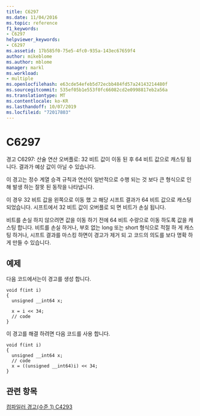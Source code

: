 ```yaml
---
title: C6297
ms.date: 11/04/2016
ms.topic: reference
f1_keywords:
- C6297
helpviewer_keywords:
- C6297
ms.assetid: 17b585f0-75e5-4fc0-935a-143ec67659f4
author: mikeblome
ms.author: mblome
manager: markl
ms.workload:
- multiple
ms.openlocfilehash: e63cde54efeb5d72ecbb484fd57a24143214480f
ms.sourcegitcommit: 535ef05b1e553f0fc66082cd2e0998817eb2a56a
ms.translationtype: MT
ms.contentlocale: ko-KR
ms.lasthandoff: 10/07/2019
ms.locfileid: "72017803"
---
```

# <a name="c6297"></a>C6297
경고 C6297: 산술 연산 오버플로: 32 비트 값이 이동 된 후 64 비트 값으로 캐스팅 됩니다. 결과가 예상 값이 아닐 수 있습니다.

 이 경고는 정수 계열 승격 규칙과 연산이 일반적으로 수행 되는 것 보다 큰 형식으로 인해 발생 하는 잘못 된 동작을 나타냅니다.

 이 경우 32 비트 값을 왼쪽으로 이동 했 고 해당 시프트 결과가 64 비트 값으로 캐스팅 되었습니다. 시프트에서 32 비트 값이 오버플로 되 면 비트가 손실 됩니다.

 비트를 손실 하지 않으려면 값을 이동 하기 전에 64 비트 수량으로 이동 하도록 값을 캐스팅 합니다. 비트를 손실 하거나, 부호 없는 long 또는 short 형식으로 적절 하 게 캐스팅 하거나, 시프트 결과를 마스킹 하면이 경고가 제거 되 고 코드의 의도를 보다 명확 하 게 만들 수 있습니다.

## <a name="example"></a>예제
 다음 코드에서는이 경고를 생성 합니다.

```
void f(int i)
{
  unsigned __int64 x;

  x = i << 34;
  // code
}
```

 이 경고를 해결 하려면 다음 코드를 사용 합니다.

```
void f(int i)
{
  unsigned __int64 x;
  // code
  x = ((unsigned __int64)i) << 34;
}
```

## <a name="see-also"></a>관련 항목
 [컴파일러 경고(수준 1) C4293](/cpp/error-messages/compiler-warnings/compiler-warning-level-1-c4293)